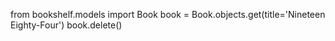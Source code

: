from bookshelf.models import Book
book = Book.objects.get(title='Nineteen Eighty-Four')
book.delete()